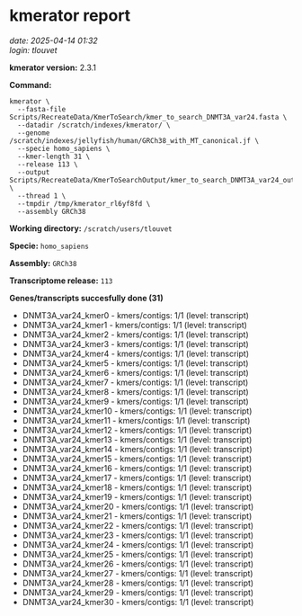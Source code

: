 # kmerator report
*date: 2025-04-14 01:32*  
*login: tlouvet*

**kmerator version:** 2.3.1

**Command:**

```
kmerator \
  --fasta-file Scripts/RecreateData/KmerToSearch/kmer_to_search_DNMT3A_var24.fasta \
  --datadir /scratch/indexes/kmerator/ \
  --genome /scratch/indexes/jellyfish/human/GRCh38_with_MT_canonical.jf \
  --specie homo_sapiens \
  --kmer-length 31 \
  --release 113 \
  --output Scripts/RecreateData/KmerToSearchOutput/kmer_to_search_DNMT3A_var24_output \
  --thread 1 \
  --tmpdir /tmp/kmerator_rl6yf8fd \
  --assembly GRCh38
```

**Working directory:** `/scratch/users/tlouvet`

**Specie:** `homo_sapiens`

**Assembly:** `GRCh38`

**Transcriptome release:** `113`

**Genes/transcripts succesfully done (31)**

- DNMT3A_var24_kmer0 - kmers/contigs: 1/1 (level: transcript)
- DNMT3A_var24_kmer1 - kmers/contigs: 1/1 (level: transcript)
- DNMT3A_var24_kmer2 - kmers/contigs: 1/1 (level: transcript)
- DNMT3A_var24_kmer3 - kmers/contigs: 1/1 (level: transcript)
- DNMT3A_var24_kmer4 - kmers/contigs: 1/1 (level: transcript)
- DNMT3A_var24_kmer5 - kmers/contigs: 1/1 (level: transcript)
- DNMT3A_var24_kmer6 - kmers/contigs: 1/1 (level: transcript)
- DNMT3A_var24_kmer7 - kmers/contigs: 1/1 (level: transcript)
- DNMT3A_var24_kmer8 - kmers/contigs: 1/1 (level: transcript)
- DNMT3A_var24_kmer9 - kmers/contigs: 1/1 (level: transcript)
- DNMT3A_var24_kmer10 - kmers/contigs: 1/1 (level: transcript)
- DNMT3A_var24_kmer11 - kmers/contigs: 1/1 (level: transcript)
- DNMT3A_var24_kmer12 - kmers/contigs: 1/1 (level: transcript)
- DNMT3A_var24_kmer13 - kmers/contigs: 1/1 (level: transcript)
- DNMT3A_var24_kmer14 - kmers/contigs: 1/1 (level: transcript)
- DNMT3A_var24_kmer15 - kmers/contigs: 1/1 (level: transcript)
- DNMT3A_var24_kmer16 - kmers/contigs: 1/1 (level: transcript)
- DNMT3A_var24_kmer17 - kmers/contigs: 1/1 (level: transcript)
- DNMT3A_var24_kmer18 - kmers/contigs: 1/1 (level: transcript)
- DNMT3A_var24_kmer19 - kmers/contigs: 1/1 (level: transcript)
- DNMT3A_var24_kmer20 - kmers/contigs: 1/1 (level: transcript)
- DNMT3A_var24_kmer21 - kmers/contigs: 1/1 (level: transcript)
- DNMT3A_var24_kmer22 - kmers/contigs: 1/1 (level: transcript)
- DNMT3A_var24_kmer23 - kmers/contigs: 1/1 (level: transcript)
- DNMT3A_var24_kmer24 - kmers/contigs: 1/1 (level: transcript)
- DNMT3A_var24_kmer25 - kmers/contigs: 1/1 (level: transcript)
- DNMT3A_var24_kmer26 - kmers/contigs: 1/1 (level: transcript)
- DNMT3A_var24_kmer27 - kmers/contigs: 1/1 (level: transcript)
- DNMT3A_var24_kmer28 - kmers/contigs: 1/1 (level: transcript)
- DNMT3A_var24_kmer29 - kmers/contigs: 1/1 (level: transcript)
- DNMT3A_var24_kmer30 - kmers/contigs: 1/1 (level: transcript)
